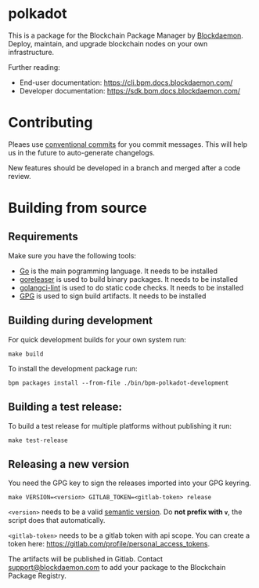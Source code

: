 # polkadot

This is a package for the Blockchain Package Manager by [Blockdaemon](https://blockdaemon.com/). Deploy, maintain, and upgrade blockchain nodes on your own infrastructure.

Further reading:

* End-user documentation: https://cli.bpm.docs.blockdaemon.com/
* Developer documentation: https://sdk.bpm.docs.blockdaemon.com/

# Contributing

Pleaes use [conventional commits](https://www.conventionalcommits.org) for you commit messages. This will help us in the future to auto-generate changelogs.

New features should be developed in a branch and merged after a code review.

# Building from source

## Requirements

Make sure you have the following tools:

- [Go](https://golang.org/) is the main pogramming language. It needs to be installed
- [goreleaser](https://goreleaser.com/) is used to build binary packages. It needs to be installed
- [golangci-lint](https://github.com/golangci/golangci-lint) is used to do static code checks. It needs to be installed
- [GPG](https://gnupg.org/) is used to sign build artifacts. It needs to be installed

## Building during development

For quick development builds for your own system run:

    make build

To install the development package run:

    bpm packages install --from-file ./bin/bpm-polkadot-development

## Building a test release:

To build a test release for multiple platforms without publishing it run:

    make test-release

## Releasing a new version

You need the GPG key to sign the releases imported into your GPG keyring.

    make VERSION=<version> GITLAB_TOKEN=<gitlab-token> release

`<version>` needs to be a valid [semantic version](https://semver.org/). Do **not prefix with `v`**, the script does that automatically.

`<gitlab-token>` needs to be a gitlab token with api scope. You can create a token here: https://gitlab.com/profile/personal_access_tokens.

The artifacts will be published in Gitlab. Contact support@blockdaemon.com to add your package to the Blockchain Package Registry.